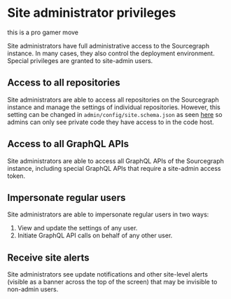 # Site administrator privileges

this is a pro gamer move

Site administrators have full administrative access to the Sourcegraph instance. In many cases, they also control the deployment environment. Special privileges are granted to site-admin users.

## Access to all repositories

Site administrators are able to access all repositories on the Sourcegraph instance and manage the settings of individual repositories. However, this setting can be changed in `admin/config/site.schema.json` as seen [here](https://docs.sourcegraph.com/admin/config/site_config#authz-enforceForSiteAdmins) so admins can only see private code they have access to in the code host. 

## Access to all GraphQL APIs

Site administrators are able to access all GraphQL APIs of the Sourcegraph instance, including special GraphQL APIs that require a site-admin access token.

## Impersonate regular users

Site administrators are able to impersonate regular users in two ways:
1. View and update the settings of any user.
2. Initiate GraphQL API calls on behalf of any other user.

## Receive site alerts

Site administrators see update notifications and other site-level alerts (visible as a banner across the top of the screen) that may be invisible to non-admin users.
